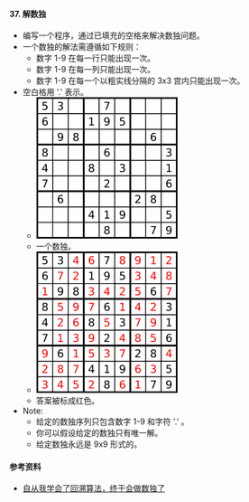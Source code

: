 #### 37. 解数独
- 编写一个程序，通过已填充的空格来解决数独问题。
- 一个数独的解法需遵循如下规则：
  - 数字 1-9 在每一行只能出现一次。
  - 数字 1-9 在每一列只能出现一次。
  - 数字 1-9 在每一个以粗实线分隔的 3x3 宫内只能出现一次。
- 空白格用 '.' 表示。
  - ![avatar](images/../../images/36_1.png)
  - 一个数独。
  - ![avatar](images/../../images/37_1.png)
  - 答案被标成红色。
- Note:
  - 给定的数独序列只包含数字 1-9 和字符 '.' 。
  - 你可以假设给定的数独只有唯一解。
  - 给定数独永远是 9x9 形式的。

#### 参考资料
- [自从我学会了回溯算法，终于会做数独了](https://leetcode-cn.com/problems/sudoku-solver/solution/zi-cong-wo-xue-hui-liao-hui-su-suan-fa-zhong-yu-hu/)